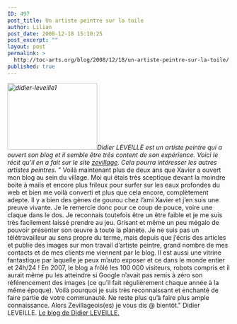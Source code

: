 ```yaml
---
ID: 497
post_title: Un artiste peintre sur la toile
author: Lilian
post_date: 2008-12-18 15:10:25
post_excerpt: ""
layout: post
permalink: >
  http://toc-arts.org/blog/2008/12/18/un-artiste-peintre-sur-la-toile/
published: true
---
```

*<img class="alignleft size-full wp-image-500" title="didier-leveille1" src="http://toc-arts.org/blog/wp-content/uploads/2008/12/didier-leveille1.jpg" alt="didier-leveille1" width="203" height="151" />Didier LEVEILLE est un artiste peintre qui a ouvert son blog et il semble être très content de son expérience. Voici le récit qu'il en a fait sur le site [zevillage][1]. Cela pourra intéresser les autres artistes peintres.* " Voilà maintenant plus de deux ans que Xavier a ouvert mon blog au sein du village. Moi qui étais très sceptique devant la moindre boite à mails et encore plus frileux pour surfer sur les eaux profondes du web et bien me voilà converti et plus que cela encore, complètement adepte. Il y a bien des gènes de gourou chez l’ami Xavier et j’en suis une preuve vivante. Je le remercie donc pour ce coup de pouce, voire une claque dans le dos. Je reconnais toutefois être un être faible et je me suis très facilement laissé prendre au jeu. Grisant et même un peu mégalo de pouvoir présenter son œuvre à toute la planète. Je ne suis pas un télétravailleur au sens propre du terme, mais depuis que j’écris des articles et publie des images sur mon travail d’artiste peintre, grand nombre de mes contacts et de mes clients me viennent par le blog. Il est aussi une vitrine fantastique par laquelle je peux m’auto exposer et ce dans le monde entier et 24h/24 ! En 2007, le blog a frôlé les 100 000 visiteurs, robots compris et il aurait même pu les atteindre si Google n’avait pas remis à zéro son référencement des images (ce qu’il fait régulièrement chaque année à la même époque). Voilà pourquoi je suis très reconnaissant et enchanté de faire partie de votre communauté. Ne reste plus qu’à faire plus ample connaissance. Alors Zevillageois(es) je vous dis @ bientôt." Didier LEVEILLE. [Le blog de Didier LEVEILLE. ][2]

 [1]: http://www.zevillage.net/2008/07/un-artiste-peintre-sur-la-toile/ "artiste peintre sur la toile"
 [2]: http://didier-leveille.zevillage.org/ "blog de didier leveille"